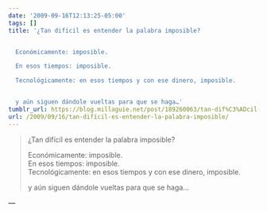 ```yaml
---
date: '2009-09-16T12:13:25-05:00'
tags: []
title: '¿Tan difícil es entender la palabra imposible?


  Económicamente: imposible.

  En esos tiempos: imposible.

  Tecnológicamente: en esos tiempos y con ese dinero, imposible.


  y aún siguen dándole vueltas para que se haga…'
tumblr_url: https://blog.millaguie.net/post/189260063/tan-dif%C3%ADcil-es-entender-la-palabra-imposible
url: /2009/09/16/tan-difícil-es-entender-la-palabra-imposible/
---
```


> ¿Tan difícil es entender la palabra imposible?
> 
> Económicamente: imposible.  
> En esos tiempos: imposible.  
> Tecnológicamente: en esos tiempos y con ese dinero, imposible.
> 
> y aún siguen dándole vueltas para que se haga…

—